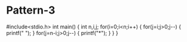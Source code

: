 # Pattern-3

#include<stdio.h>
int main()
{
int n,i,j;
for(i=0;i<n;i++)
{
for(j=i;j>0;j--)
{
printf(" ");
}
for(j=n-i;j>0;j--)
{
printf("*");
}
}
}
